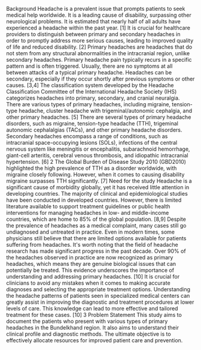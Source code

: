Background
Headache is a prevalent issue that prompts patients to seek medical help worldwide. It
is a leading cause of disability, surpassing other neurological problems. It is estimated
that nearly half of all adults have experienced a headache within the past year. [1]
It is crucial for healthcare providers to distinguish between primary and secondary
headaches in order to promptly address more serious causes, leading to improved
quality of life and reduced disability. [2]
Primary headaches are headaches that do not stem from any structural abnormalities in
the intracranial region, unlike secondary headaches. Primary headache pain typically
recurs in a specific pattern and is often triggered. Usually, there are no symptoms at all
between attacks of a typical primary headache. Headaches can be secondary, especially
if they occur shortly after previous symptoms or other causes. [3,4]
The classification system developed by the Headache Classification Committee of the
International Headache Society (IHS) categorizes headaches into primary, secondary,
and cranial neuralgia. There are various types of primary headaches, including migraine,
tension-type headache, cluster headache with trigeminal/autonomic cephalgia, and other
primary headaches. [5]
There are several types of primary headache disorders, such as migraine, tension-type
headache (TTH), trigeminal autonomic cephalalgias (TACs), and other primary
headache disorders. Secondary headaches encompass a range of conditions, such as
intracranial space-occupying lesions (SOLs), infections of the central nervous system
like meningitis or encephalitis, subarachnoid hemorrhage, giant-cell arteritis, cerebral
venous thrombosis, and idiopathic intracranial hypertension. [6]
2
The Global Burden of Disease Study 2010 (GBD2010) highlighted the high prevalence
of TTH as a disorder worldwide, with migraine closely following. However, when it comes
to causing disability migraine surpasses TTH significantly. [7]
Need for the study
Headache is a significant cause of morbidity globally, yet it has received little attention in
developing countries. The majority of clinical and epidemiological studies have been
conducted in developed countries. However, there is limited literature available to
support treatment guidelines or public health interventions for managing headaches in
low- and middle-income countries, which are home to 85% of the global population. [8,9]
Despite the prevalence of headaches as a medical complaint, many cases still go
undiagnosed and untreated in practice. Even in modern times, some physicians still
believe that there are limited options available for patients suffering from headaches. It's
worth noting that the field of headache research has made significant progress in the
past decade. Over 90% of the headaches observed in practice are now recognized as
primary headaches, which means they are genuine biological issues that can potentially
be treated. This evidence underscores the importance of understanding and addressing
primary headaches. [10] It is crucial for clinicians to avoid any mistakes when it comes to
making accurate diagnoses and selecting the appropriate treatment options.
Understanding the headache patterns of patients seen in specialized medical centers
can greatly assist in improving the diagnostic and treatment procedures at lower levels
of care. This knowledge can lead to more effective and tailored treatment for these cases.
[10]
3
Problem Statement
This study aims to document the patients who present with various types of primary
headaches in the Bundelkhand region. It also aims to understand their clinical profile and
diagnostic methods. The ultimate objective is to effectively allocate resources for
improved patient care and prevention.
